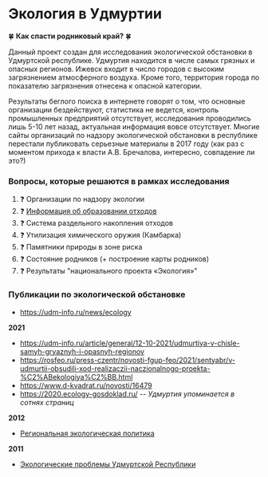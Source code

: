 # Экология в Удмуртии

:four_leaf_clover: **Как спасти родниковый край?** :four_leaf_clover: 

Данный проект создан для исследования экологической обстановки в Удмуртской республике. 
Удмуртия находится в числе самых грязных и опасных регионов. Ижевск входит в число городов с высоким загрязнением атмосферного воздуха. 
Кроме того, территория города по показателю загрязнения отнесена к опасной категории. 

Результаты беглого поиска в интернете говорят о том, что основные организации бездействуют, статистика не ведется,
контроль промышленных предприятий отсутствует, исследования проводились лишь 5-10 лет назад, актуальная информация вовсе отсутствует.
Многие сайты организаций по надзору экологической обстановки в республике перестали публиковать серьезные материалы в 2017 году
(как раз с моментом прихода к власти А.В. Бречалова, интересно, совпадение ли это?)


### Вопросы, которые решаются в рамках исследования 
1. :question: Организации по надзору экологии
2. :question: [Информация об образовании отходов](Отходообразующие%20предприятия)
3. :question: Система раздельного накопления отходов
4. :question: Утилизация химического оружия (Камбарка)
5. :question: Памятники природы в зоне риска
6. :question: Состояние родников (+ построение карты родников)
7. :question: Результаты "национального проекта «Экология»"


### Публикации по экологической обстановке

- https://udm-info.ru/news/ecology

**2021**
- https://udm-info.ru/article/general/12-10-2021/udmurtiya-v-chisle-samyh-gryaznyh-i-opasnyh-regionov
- https://rosfeo.ru/press-czentr/novosti-fgup-feo/2021/sentyabr/v-udmurtii-obsudili-xod-realizaczii-naczionalnogo-proekta-%C2%ABekologiya%C2%BB.html
- https://www.d-kvadrat.ru/novosti/16479
- https://2020.ecology-gosdoklad.ru/ -- _Удмуртия упоминается в сотнях страниц_

**2012**
- [Региональная экологическая политика](publications/yabloko_regionalnaya_ecologicheskaya_politika_2012.pdf)

**2011**
- [Экологические проблемы Удмуртской Республики](publications/ekologicheskie-problemy-udmurtskoy-respubliki_2011.pdf)
